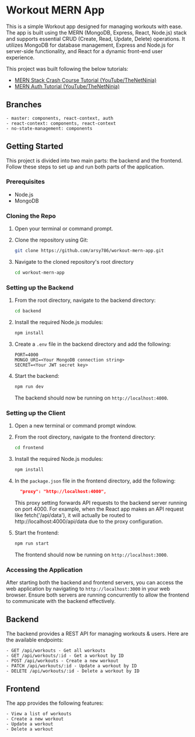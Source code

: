 # Workout MERN App

This is a simple Workout app designed for managing workouts with ease. The app is built using the MERN (MongoDB, Express, React, Node.js) stack and supports essential CRUD (Create, Read, Update, Delete) operations. It utilizes MongoDB for database management, Express and Node.js for server-side functionality, and React for a dynamic front-end user experience.

This project was built following the below tutorials:

- [MERN Stack Crash Course Tutorial (YouTube/TheNetNinja)](https://www.youtube.com/playlist?list=PL4cUxeGkcC9iJ_KkrkBZWZRHVwnzLIoUE)
- [MERN Auth Tutorial (YouTube/TheNetNinja)](https://www.youtube.com/playlist?list=PL4cUxeGkcC9g8OhpOZxNdhXggFz2lOuCT)

## Branches

    - master: components, react-context, auth
    - react-context: components, react-context
    - no-state-management: components

## Getting Started

This project is divided into two main parts: the backend and the frontend. Follow these steps to set up and run both parts of the application.

### Prerequisites

- Node.js
- MongoDB

### Cloning the Repo

1. Open your terminal or command prompt.

2. Clone the repository using Git:

   ```bash
   git clone https://github.com/arsy786/workout-mern-app.git
   ```

3. Navigate to the cloned repository's root directory

   ```bash
   cd workout-mern-app
   ```

### Setting up the Backend

1. From the root directory, navigate to the backend directory:

   ```bash
   cd backend
   ```

2. Install the required Node.js modules:

   ```bash
   npm install
   ```

3. Create a `.env` file in the backend directory and add the following:

   ```env
   PORT=4000
   MONGO_URI=<Your MongoDB connection string>
   SECRET=<Your JWT secret key>
   ```

4. Start the backend:

   ```bash
   npm run dev
   ```

   The backend should now be running on `http://localhost:4000`.

### Setting up the Client

1. Open a new terminal or command prompt window.

2. From the root directory, navigate to the frontend directory:

   ```bash
   cd frontend
   ```

3. Install the required Node.js modules:

   ```bash
   npm install
   ```

4. In the `package.json` file in the frontend directory, add the following:

   ```json
     "proxy": "http://localhost:4000",
   ```

   This proxy setting forwards API requests to the backend server running on port 4000. For example, when the React app makes an API request like fetch('/api/data'), it will actually be routed to http://localhost:4000/api/data due to the proxy configuration.

5. Start the frontend:

   ```bash
   npm run start
   ```

   The frontend should now be running on `http://localhost:3000`.

### Accessing the Application

After starting both the backend and frontend servers, you can access the web application by navigating to `http://localhost:3000` in your web browser. Ensure both servers are running concurrently to allow the frontend to communicate with the backend effectively.

## Backend

The backend provides a REST API for managing workouts & users. Here are the available endpoints:

    - GET /api/workouts - Get all workouts
    - GET /api/workouts/:id - Get a workout by ID
    - POST /api/workouts - Create a new workout
    - PATCH /api/workouts/:id - Update a workout by ID
    - DELETE /api/workouts/:id - Delete a workout by ID

## Frontend

The app provides the following features:

    - View a list of workouts
    - Create a new workout
    - Update a workout
    - Delete a workout
